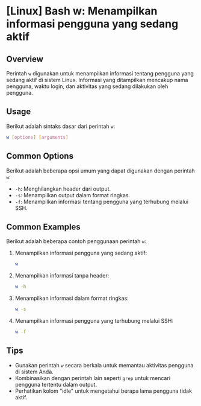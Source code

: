 # [Linux] Bash w: Menampilkan informasi pengguna yang sedang aktif

## Overview
Perintah `w` digunakan untuk menampilkan informasi tentang pengguna yang sedang aktif di sistem Linux. Informasi yang ditampilkan mencakup nama pengguna, waktu login, dan aktivitas yang sedang dilakukan oleh pengguna.

## Usage
Berikut adalah sintaks dasar dari perintah `w`:

```bash
w [options] [arguments]
```

## Common Options
Berikut adalah beberapa opsi umum yang dapat digunakan dengan perintah `w`:

- `-h`: Menghilangkan header dari output.
- `-s`: Menampilkan output dalam format ringkas.
- `-f`: Menampilkan informasi tentang pengguna yang terhubung melalui SSH.

## Common Examples
Berikut adalah beberapa contoh penggunaan perintah `w`:

1. Menampilkan informasi pengguna yang sedang aktif:
   ```bash
   w
   ```

2. Menampilkan informasi tanpa header:
   ```bash
   w -h
   ```

3. Menampilkan informasi dalam format ringkas:
   ```bash
   w -s
   ```

4. Menampilkan informasi pengguna yang terhubung melalui SSH:
   ```bash
   w -f
   ```

## Tips
- Gunakan perintah `w` secara berkala untuk memantau aktivitas pengguna di sistem Anda.
- Kombinasikan dengan perintah lain seperti `grep` untuk mencari pengguna tertentu dalam output.
- Perhatikan kolom "idle" untuk mengetahui berapa lama pengguna tidak aktif.